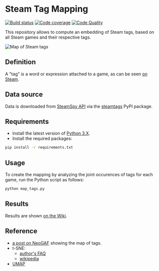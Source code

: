 # Steam Tag Mapping

[![Build status][build-image]][build]
[![Code coverage][codecov-image]][codecov]
[![Code Quality][codacy-image]][codacy]

This repository allows to compute an embedding of Steam tags, based on all Steam games and their respective tags.

![Map of Steam tags](https://github.com/woctezuma/steam-tag-mapping/wiki/img/QuUcF85.png)

## Definition

A "tag" is a word or expression attached to a game, as can be seen [on Steam](http://store.steampowered.com//tag/browse).

## Data source

Data is downloaded from [SteamSpy API](http://steamspy.com/api.php) via the [steamtags](https://github.com/woctezuma/match-steam-tags) PyPI package.

## Requirements

-   Install the latest version of [Python 3.X](https://www.python.org/downloads/).
-   Install the required packages:

```bash
pip install -r requirements.txt
```

## Usage

To create the mapping by analyzing the joint occurences of tags for each game, run the Python script as follows:

```bash
python map_tags.py
```

## Results

Results are shown [on the Wiki](https://github.com/woctezuma/steam-tag-mapping/wiki).

## Reference

-   [a post on NeoGAF](http://www.neogaf.com/forum/showpost.php?p=242575674&postcount=7426) showing the map of tags.
-   t-SNE:
    - [author's FAQ][tsne-author]
    - [wikipedia][tsne-wiki]
-   [UMAP][umap-code]

<!-- Definitions -->

[build]: <https://travis-ci.org/woctezuma/steam-tag-mapping>
[build-image]: <https://travis-ci.org/woctezuma/steam-tag-mapping.svg?branch=master>

[pyup]: <https://pyup.io/repos/github/woctezuma/steam-tag-mapping/>
[dependency-image]: <https://pyup.io/repos/github/woctezuma/steam-tag-mapping/shield.svg>
[python3-image]: <https://pyup.io/repos/github/woctezuma/steam-tag-mapping/python-3-shield.svg>

[codecov]: <https://codecov.io/gh/woctezuma/steam-tag-mapping>
[codecov-image]: <https://codecov.io/gh/woctezuma/steam-tag-mapping/branch/master/graph/badge.svg>

[codacy]: <https://www.codacy.com/app/woctezuma/steam-tag-mapping>
[codacy-image]: <https://api.codacy.com/project/badge/Grade/ea42bcc3210b442cbc40e4b0e9e016d2>

[tsne-author]: <https://lvdmaaten.github.io/tsne/>
[tsne-wiki]: <https://en.wikipedia.org/wiki/T-distributed_stochastic_neighbor_embedding>
[umap-code]: <https://github.com/lmcinnes/umap>
